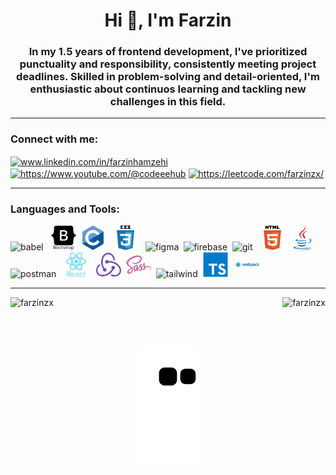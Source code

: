 <h1 align="center">Hi 👋, I'm Farzin</h1>
<h3 align="center">In my 1.5 years of frontend development, I've prioritized punctuality and responsibility, consistently meeting project deadlines. Skilled in problem-solving and detail-oriented, I'm enthusiastic about continuos learning and tackling new challenges in this field.</h3>

<hr/>

<h3 align="left">Connect with me:</h3>
<p align="left">
<a href="https://linkedin.com/in/www.linkedin.com/in/farzinhamzehi" target="blank"><img align="center" src="https://raw.githubusercontent.com/rahuldkjain/github-profile-readme-generator/master/src/images/icons/Social/linked-in-alt.svg" alt="www.linkedin.com/in/farzinhamzehi" height="30" width="40" /></a>
<a href="https://www.youtube.com/c/https://www.youtube.com/@codeeehub" target="blank"><img align="center" src="https://raw.githubusercontent.com/rahuldkjain/github-profile-readme-generator/master/src/images/icons/Social/youtube.svg" alt="https://www.youtube.com/@codeeehub" height="30" width="40" /></a>
<a href="https://www.leetcode.com/https://leetcode.com/farzinzx/" target="lblank"><img align="center" src="https://raw.githubusercontent.com/rahuldkjain/github-profile-readme-generator/master/src/images/icons/Social/leet-code.svg" alt="https://leetcode.com/farzinzx/" height="30" width="40" /></a>
</p>

<hr/>

<h3 align="left">Languages and Tools:</h3>
<p align="left"> <img src="https://www.vectorlogo.zone/logos/babeljs/babeljs-icon.svg" alt="babel" width="40" height="40"/>&nbsp&nbsp <img src="https://raw.githubusercontent.com/devicons/devicon/master/icons/bootstrap/bootstrap-plain-wordmark.svg" alt="bootstrap" width="40" height="40"/>&nbsp&nbsp<img src="https://raw.githubusercontent.com/devicons/devicon/master/icons/c/c-original.svg" alt="c" width="40" height="40"/> &nbsp&nbsp<img src="https://raw.githubusercontent.com/devicons/devicon/master/icons/css3/css3-original-wordmark.svg" alt="css3" width="40" height="40"/> &nbsp&nbsp<img src="https://www.vectorlogo.zone/logos/figma/figma-icon.svg" alt="figma" width="40" height="40"/>&nbsp&nbsp<img src="https://www.vectorlogo.zone/logos/firebase/firebase-icon.svg" alt="firebase" width="40" height="40"/>&nbsp&nbsp<img src="https://www.vectorlogo.zone/logos/git-scm/git-scm-icon.svg" alt="git" width="40" height="40"/>&nbsp&nbsp <img src="https://raw.githubusercontent.com/devicons/devicon/master/icons/html5/html5-original-wordmark.svg" alt="html5" width="40" height="40"/>&nbsp&nbsp<img src="https://raw.githubusercontent.com/devicons/devicon/master/icons/java/java-original.svg" alt="java" width="40" height="40"/>&nbsp&nbsp<img src="https://www.vectorlogo.zone/logos/getpostman/getpostman-icon.svg" alt="postman" width="40" height="40"/>&nbsp&nbsp <img src="https://raw.githubusercontent.com/devicons/devicon/master/icons/react/react-original-wordmark.svg" alt="react" width="40" height="40"/>&nbsp&nbsp <img src="https://raw.githubusercontent.com/devicons/devicon/master/icons/redux/redux-original.svg" alt="redux" width="40" height="40"/>&nbsp&nbsp<img src="https://raw.githubusercontent.com/devicons/devicon/master/icons/sass/sass-original.svg" alt="sass" width="40" dddheight="40"/>&nbsp&nbsp<img src="https://www.vectorlogo.zone/logos/tailwindcss/tailwindcss-icon.svg" alt="tailwind" width="40" height="40"/>&nbsp&nbsp<img src="https://raw.githubusercontent.com/devicons/devicon/master/icons/typescript/typescript-original.svg" alt="typescript" width="40" height="40"/>&nbsp&nbsp <img src="https://raw.githubusercontent.com/devicons/devicon/d00d0969292a6569d45b06d3f350f463a0107b0d/icons/webpack/webpack-original-wordmark.svg" alt="webpack" width="40" height="40"/></p>

<hr/>

<p><img align="left" src="https://github-readme-stats.vercel.app/api/top-langs?username=farzinzx&show_icons=true&locale=en&layout=compact" alt="farzinzx" /></p>

<p>&nbsp;<img align="right" src="https://github-readme-stats.vercel.app/api?username=farzinzx&show_icons=true&locale=en" alt="farzinzx" /></p>

<br/>
<br/>
<p  align="center"><img src="https://raw.githubusercontent.com/rafaballerini/rafaballerini/26d25a7dc705c50943f66aef6beb431253a93cd5/github-contribution-grid-snake.svg"/></p>
